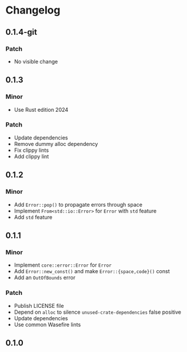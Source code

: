 # Changelog

## 0.1.4-git

### Patch

- No visible change

## 0.1.3

### Minor

- Use Rust edition 2024

### Patch

- Update dependencies
- Remove dummy alloc dependency
- Fix clippy lints
- Add clippy lint

## 0.1.2

### Minor

- Add `Error::pop()` to propagate errors through space
- Implement `From<std::io::Error>` for `Error` with `std` feature
- Add `std` feature

## 0.1.1

### Minor

- Implement `core::error::Error` for `Error`
- Add `Error::new_const()` and make `Error::{space,code}()` const
- Add an `OutOfBounds` error

### Patch

- Publish LICENSE file
- Depend on `alloc` to silence `unused-crate-dependencies` false positive
- Update dependencies
- Use common Wasefire lints

## 0.1.0

<!-- Increment to skip CHANGELOG.md test: 0 -->
